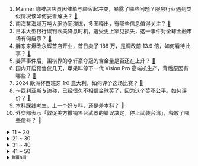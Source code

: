 1. Manner 咖啡店店员因催单与顾客起冲突，暴露了哪些问题？服务行业遇到类似情况该如何妥善解决？ [:link:](https://www.zhihu.com/question/659419564)
2. 南海某海域万吨大驱协同演练，多图释出，有哪些信息值得关注？ [:link:](https://www.zhihu.com/question/659421399)
3. 日本大型银行误判欧美降息时机，遭受史上罕见损失，这一事件对全球金融市场有何启示？ [:link:](https://www.zhihu.com/question/659397680)
4. 胖东来爆改永辉首店开业，首日卖了 188 万，是调改前 13.9 倍，如何看待此事？ [:link:](https://www.zhihu.com/question/659399813)
5. 姜萍事件后，围棋界的李轩豪夺冠的含金量是否还在上升？ [:link:](https://www.zhihu.com/question/659354272)
6. 国内开启预售仅几天，苹果叫停下一代 Vision Pro 高端机生产，背后原因有哪些？ [:link:](https://www.zhihu.com/question/659405102)
7. 2024 欧洲杯西班牙 1:0 意大利，如何评价这场比赛？ [:link:](https://www.zhihu.com/question/659411037)
8. 卡西利亚斯专访称，已经很久不相信金球奖了，因为这个奖不公平。如何评价？ [:link:](https://www.zhihu.com/question/659362248)
9. 本科踩线考生，上一个好专科，还是差本科？ [:link:](https://www.zhihu.com/question/656737836)
10. 外交部表示「敦促美方撤销售台武器的错误决定，停止武装台湾」，释放了哪些信号？ [:link:](https://www.zhihu.com/question/659421426)
<details>
<summary>11 ~ 20</summary>

11. 以军承认无法消灭哈马斯，以总理办公室怒发声明反驳，此事反映出哪些问题？当前具体情况如何？ [:link:](https://www.zhihu.com/question/659419683)
12. 姜萍事件后续发展如何？ [:link:](https://www.zhihu.com/question/659228048)
13. 何猷君电竞公司计划赴美上市，曾称「王思聪一直是他的榜样，无论电竞还是投资」，电竞俱乐部如何赚钱？ [:link:](https://www.zhihu.com/question/659362984)
14. 为什么网管煮的方便面好吃？ [:link:](https://www.zhihu.com/question/655107031)
15. 既然《王者荣耀》的 ELO 机制饱受诟病，到底有什么好处，能让厂商宁愿得罪玩家也要继续使用呢？ [:link:](https://www.zhihu.com/question/659214407)
16. 霸凌式「教育专家」赵菊英账号被封，此前曾让孩子亲手砸手办、用戒尺打手心，如何评价此事？ [:link:](https://www.zhihu.com/question/659229549)
17. 网传 Uzi 可能将于 WE 战队复出，你觉得可能性有多大？ [:link:](https://www.zhihu.com/question/659412992)
18. 古代女人每天都干些什么？ [:link:](https://www.zhihu.com/question/657923498)
19. 跑步新手如何根据自身状况合理安排训练量？ [:link:](https://www.zhihu.com/question/656312962)
20. 女子被困精神病院超 10 年，因「家属不愿办理出院手续」，具体情况如何？其父母是否需要承担法律责任？ [:link:](https://www.zhihu.com/question/659403369)
</details>
<details>
<summary>21 ~ 30</summary>

21. 公司小王年龄只比我大，同事都叫他小王，我叫他小王合适吗？ [:link:](https://www.zhihu.com/question/654311476)
22. 职场新人是先获得「同事」还是「领导」的认可更重要？ [:link:](https://www.zhihu.com/question/658821506)
23. 量子多世界诠释（MWI）彻底否定了自由意志吗？ [:link:](https://www.zhihu.com/question/654722201)
24. 程序员是怎么学会那么多技术的？ [:link:](https://www.zhihu.com/question/658581470)
25. 世界女排联赛总决赛打响，中国女排 0 比 3 不敌日本无缘四强，如何评价双方本场表现？ [:link:](https://www.zhihu.com/question/659444417)
26. 作为职场新人，在休假期间，要随身带着笔记本电脑，以应对领导临时交办的任务吗？ [:link:](https://www.zhihu.com/question/597452706)
27. 如果让你来写《崩坏：星穹铁道》2.3 版本匹诺康尼的收尾剧情，你会怎么写？ [:link:](https://www.zhihu.com/question/659406256)
28. 如何评价《风云》里孔慈的为人? [:link:](https://www.zhihu.com/question/410159525)
29. 华为watch 4的“血糖风险评估”到底准确吗？ [:link:](https://www.zhihu.com/question/602437543)
30. 为什么《鬼灭之刃》的鬼杀队不被政府承认? [:link:](https://www.zhihu.com/question/553069641)
</details>
<details>
<summary>31 ~ 40</summary>

31. 宇树科技可以成为中国未来的大疆吗？ [:link:](https://www.zhihu.com/question/513033276)
32. 昔日世界亚军克罗地亚欧洲杯2场未胜濒临出局，你觉得球队的问题是什么？ [:link:](https://www.zhihu.com/question/659368759)
33. 钱是男人的底气吗？ [:link:](https://www.zhihu.com/question/645479530)
34. 想买一台 55 寸的智能电视，预算 4500 元左右，有什么推荐吗？ [:link:](https://www.zhihu.com/question/654990735)
35. 《火影忍者》为什么同为木叶精英上忍，阿斯玛比卡卡西和凯弱那么多？ [:link:](https://www.zhihu.com/question/591613400)
36. 空调的电耗和什么有关？ [:link:](https://www.zhihu.com/question/654074438)
37. 全球首台全高温超导托卡马克装置“洪荒70”实现等离子体放电，高温超导核聚变前景如何？ [:link:](https://www.zhihu.com/question/659311525)
38. 机械革命极限二选一，极光和蛟龙到底该选哪个? [:link:](https://www.zhihu.com/question/658754673)
39. 教育部门回应姜萍能不能考浙大「成绩够考清华北大都是可以的」，中专生想上高校的途径有哪些？ [:link:](https://www.zhihu.com/question/659324044)
40. 特斯拉FSD入华在即，端到端是自动驾驶量产上路的最优解吗？ [:link:](https://www.zhihu.com/question/658722229)
</details>
<details>
<summary>41 ~ 50</summary>

41. 刚和男朋友分手，但是心里还是很难受，要不要求复合？ [:link:](https://www.zhihu.com/question/659260167)
42. 如何评价［任何一个君主接手刘备领徐州的情况都会被笑醒］这个观点？ [:link:](https://www.zhihu.com/question/652600987)
43. 作为游戏策划感受不到某个游戏类型的乐趣，是否也能把游戏做好？ [:link:](https://www.zhihu.com/question/659022152)
44. 为什么二战时的德国很少有像日本那样的炮楼？ [:link:](https://www.zhihu.com/question/620986735)
45. 占有欲强是什么体验？ [:link:](https://www.zhihu.com/question/30540001)
46. 在难过时，运动真能让人变开心吗？ [:link:](https://www.zhihu.com/question/657766807)
47. 《玫瑰的故事》玫瑰最后为什么会嫁给快60的罗德士？ [:link:](https://www.zhihu.com/question/658998064)
48. 对于今年欧洲杯你们更看好哪一队夺冠呢？会不会爆冷? [:link:](https://www.zhihu.com/question/658373448)
49. 2024 年 SCI 期刊影响因子正式发布，有哪些亮点和槽点？ [:link:](https://www.zhihu.com/question/659408564)
50. 都说无用的好物是成年人买给自己的美梦，你有哪些非实用的家居小物想要展示？ [:link:](https://www.zhihu.com/question/658747713)
</details><details>
<summary>bilibili</summary>

</details>